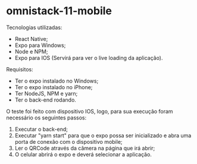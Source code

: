 # omnistack-11-mobile

Tecnologias utilizadas:
* React Native;
* Expo para Windows;
* Node e NPM;
* Expo para IOS (Servirá para ver o live loading da aplicação).

Requisitos:
* Ter o expo instalado no Windows;
* Ter o expo instalado no iPhone;
* Ter NodeJS, NPM e yarn;
* Ter o back-end rodando.

O teste foi feito com dispositivo IOS, logo, para sua execução foram necessário os seguintes passos:
1. Executar o back-end;
2. Executar "yarn start" para que o expo possa ser inicializado e abra uma porta de conexão com o dispositivo mobile;
3. Ler o QRCode através da câmera na página que irá abrir;
4. O celular abrirá o expo e deverá selecionar a aplicação.
